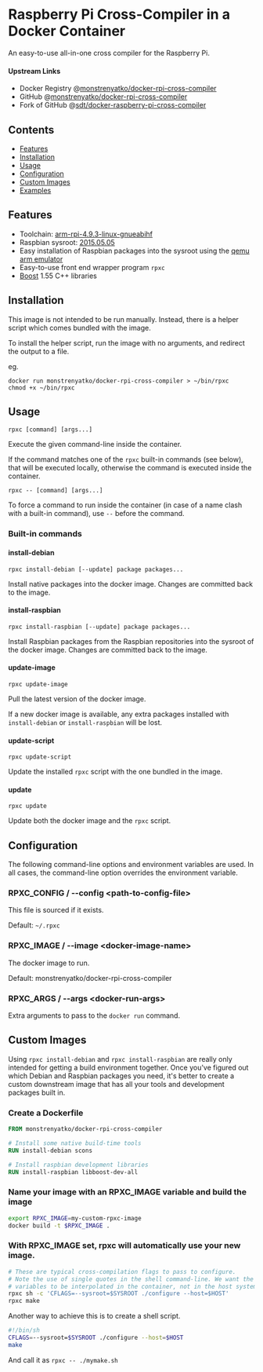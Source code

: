 # Raspberry Pi Cross-Compiler in a Docker Container

An easy-to-use all-in-one cross compiler for the Raspberry Pi.

#### Upstream Links

* Docker Registry @[monstrenyatko/docker-rpi-cross-compiler](https://hub.docker.com/r/monstrenyatko/docker-rpi-cross-compiler/)
* GitHub @[monstrenyatko/docker-rpi-cross-compiler](https://github.com/monstrenyatko/docker-rpi-cross-compiler)
* Fork of GitHub @[sdt/docker-raspberry-pi-cross-compiler](https://github.com/sdt/docker-raspberry-pi-cross-compiler)

## Contents

* [Features](#features)
* [Installation](#installation)
* [Usage](#usage)
* [Configuration](#configuration)
* [Custom Images](#custom-images)
* [Examples](#examples)

## Features

* Toolchain: [arm-rpi-4.9.3-linux-gnueabihf](https://github.com/raspberrypi/tools/tree/master/arm-bcm2708/arm-rpi-4.9.3-linux-gnueabihf)
* Raspbian sysroot: [2015.05.05](https://github.com/sdhibit/docker-rpi-raspbian)
* Easy installation of Raspbian packages into the sysroot using the [qemu arm emulator](https://github.com/resin-io-projects/armv7hf-debian-qemu)
* Easy-to-use front end wrapper program `rpxc`
* [Boost](http://www.boost.org) 1.55 C++ libraries

## Installation

This image is not intended to be run manually. Instead, there is a helper script which comes bundled with the image.

To install the helper script, run the image with no arguments, and redirect the output to a file.

eg.
```
docker run monstrenyatko/docker-rpi-cross-compiler > ~/bin/rpxc
chmod +x ~/bin/rpxc
```

## Usage

`rpxc [command] [args...]`

Execute the given command-line inside the container.

If the command matches one of the `rpxc` built-in commands (see below), that will be executed locally, otherwise the command is executed inside the container.

`rpxc -- [command] [args...]`

To force a command to run inside the container (in case of a name clash with a built-in command), use `--` before the command.

### Built-in commands

#### install-debian

`rpxc install-debian [--update] package packages...`

Install native packages into the docker image. Changes are committed back to the image.

#### install-raspbian

`rpxc install-raspbian [--update] package packages...`

Install Raspbian packages from the Raspbian repositories into the sysroot of the docker image. Changes are committed back to the image.

#### update-image

`rpxc update-image`

Pull the latest version of the docker image.

If a new docker image is available, any extra packages installed with `install-debian` or `install-raspbian` will be lost.

#### update-script

`rpxc update-script`

Update the installed `rpxc` script with the one bundled in the image.

#### update

`rpxc update`

Update both the docker image and the `rpxc` script.

## Configuration

The following command-line options and environment variables are used. In all cases, the command-line option overrides the environment variable.

### RPXC_CONFIG / --config &lt;path-to-config-file&gt;

This file is sourced if it exists.

Default: `~/.rpxc`

### RPXC_IMAGE / --image &lt;docker-image-name&gt;

The docker image to run.

Default: monstrenyatko/docker-rpi-cross-compiler

### RPXC_ARGS / --args &lt;docker-run-args&gt;

Extra arguments to pass to the `docker run` command.

## Custom Images

Using `rpxc install-debian` and `rpxc install-raspbian` are really only intended for getting a build environment together.
Once you've figured out which Debian and Raspbian packages you need, it's better to create a custom downstream image
that has all your tools and development packages built in.

### Create a Dockerfile

```Dockerfile
FROM monstrenyatko/docker-rpi-cross-compiler

# Install some native build-time tools
RUN install-debian scons

# Install raspbian development libraries
RUN install-raspbian libboost-dev-all
```

### Name your image with an RPXC_IMAGE variable and build the image

```sh
export RPXC_IMAGE=my-custom-rpxc-image
docker build -t $RPXC_IMAGE .
```

### With RPXC_IMAGE set, rpxc will automatically use your new image.

```sh
# These are typical cross-compilation flags to pass to configure.
# Note the use of single quotes in the shell command-line. We want the
# variables to be interpolated in the container, not in the host system.
rpxc sh -c 'CFLAGS=--sysroot=$SYSROOT ./configure --host=$HOST'
rpxc make
```

Another way to achieve this is to create a shell script.

```sh
#!/bin/sh
CFLAGS=--sysroot=$SYSROOT ./configure --host=$HOST
make
```

And call it as `rpxc -- ./mymake.sh`

